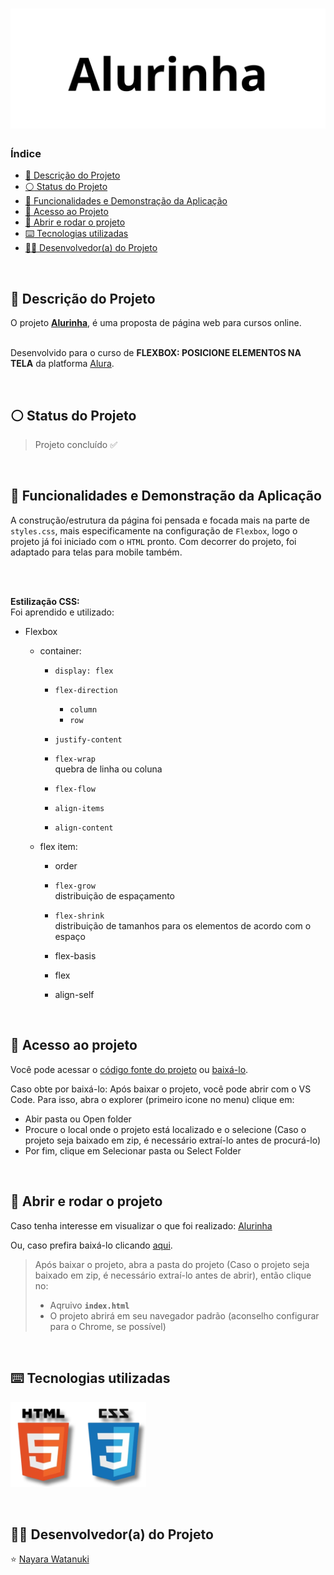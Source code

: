 <h1 align="center">
  <img alt="Alurinha" src="https://raw.githubusercontent.com/nayarawatanuki/flexbox__alurinha/main/img/readme/Alurinha__cover.png"/>
</h1>

### Índice

* [:pencil: Descrição do Projeto](#pencil-descrição-do-projeto)
* [:white_circle: Status do Projeto](#white_circle-status-do-projeto)
* [:hammer: Funcionalidades e Demonstração da Aplicação](#hammer-funcionalidades-e-demonstração-da-aplicação)
* [:open_file_folder: Acesso ao Projeto](#open_file_folder-acesso-ao-projeto)
* [:rocket: Abrir e rodar o projeto](#rocket-abrir-e-rodar-o-projeto)
* [:keyboard: Tecnologias utilizadas](#keyboard-tecnologias-utilizadas)
* [:woman_technologist: Desenvolvedor(a) do Projeto](#woman_technologist-desenvolvedora-do-projeto)

</br>

## :pencil: Descrição do Projeto
O projeto **[Alurinha](https://nayarawatanuki.github.io/flexbox__alurinha/)**, é uma proposta de página web para cursos online.

</br>Desenvolvido para o curso de **FLEXBOX: POSICIONE ELEMENTOS NA TELA** da platforma [Alura](https://www.alura.com.br/).

</br>

## :white_circle: Status do Projeto
> Projeto concluído :white_check_mark:

</br>

## :hammer: Funcionalidades e Demonstração da Aplicação
A construção/estrutura da página foi pensada e focada mais na parte de `styles.css`, mais especificamente na configuração de `Flexbox`, logo o projeto já foi iniciado com o `HTML` pronto. 
Com decorrer do projeto, foi adaptado para telas para mobile também. 

</br>
</br>

**Estilização CSS:**</br>
Foi aprendido e utilizado: 

- Flexbox
  - container: 
    - `display: flex`
    - `flex-direction`
      - `column`
      - `row`
    - `justify-content`
    - `flex-wrap` </br>
      quebra de linha ou coluna
      
    - `flex-flow` 
    - `align-items` 
    - `align-content`
 
  - flex item: 
    - order 
    - `flex-grow` </br>
      distribuição de espaçamento 
      
    - `flex-shrink` </br>
      distribuição de tamanhos para os elementos de acordo com o espaço
      
    - flex-basis
    - flex
    - align-self

</br>

## :open_file_folder: Acesso ao projeto
Você pode acessar o [código fonte do projeto](https://github.com/nayarawatanuki/flexbox__alurinha) ou 
[baixá-lo](https://github.com/nayarawatanuki/flexbox__alurinha/archive/refs/heads/main.zip).

Caso obte por baixá-lo: 
Após baixar o projeto, você pode abrir com o VS Code. Para isso, abra o explorer (primeiro icone no menu) clique em:
- Abir pasta ou Open folder
- Procure o local onde o projeto está localizado e o selecione (Caso o projeto seja baixado em zip, é necessário extraí-lo antes de procurá-lo)
- Por fim, clique em Selecionar pasta ou Select Folder

</br>

## :rocket: Abrir e rodar o projeto
Caso tenha interesse em visualizar o que foi realizado: [Alurinha](https://nayarawatanuki.github.io/flexbox__alurinha/) 

Ou, caso prefira baixá-lo clicando [aqui](https://github.com/nayarawatanuki/flexbox__alurinha/archive/refs/heads/main.zip).

> Após baixar o projeto, abra a pasta do projeto (Caso o projeto seja baixado em zip, é necessário extraí-lo antes de abrir), então clique no:
> - Aqruivo **``index.html``**
> - O projeto abrirá em seu navegador padrão (aconselho configurar para o Chrome, se possível)

</br>

## :keyboard: Tecnologias utilizadas
![HTML + CSS](https://raw.githubusercontent.com/nayarawatanuki/flexbox__alurinha/main/img/readme/html-css.PNG)</br>

</br>

## :woman_technologist: Desenvolvedor(a) do Projeto
:star: [Nayara Watanuki](https://github.com/nayarawatanuki)
